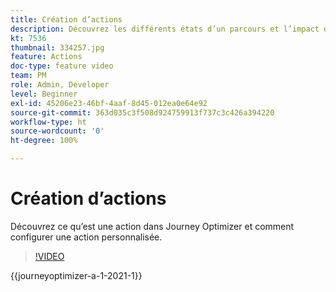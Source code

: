 ```yaml
---
title: Création d’actions
description: Découvrez les différents états d’un parcours et l’impact de la publication.
kt: 7536
thumbnail: 334257.jpg
feature: Actions
doc-type: feature video
team: PM
role: Admin, Developer
level: Beginner
exl-id: 45206e23-46bf-4aaf-8d45-012ea0e64e92
source-git-commit: 363d035c3f508d924759913f737c3c426a394220
workflow-type: ht
source-wordcount: '0'
ht-degree: 100%

---
```


# Création d’actions

Découvrez ce qu’est une action dans Journey Optimizer et comment configurer une action personnalisée.

>[!VIDEO](https://video.tv.adobe.com/v/334257?quality=12&learn=on)

{{journeyoptimizer-a-1-2021-1}}
